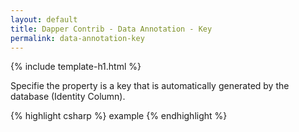 ```yaml
---
layout: default
title: Dapper Contrib - Data Annotation - Key
permalink: data-annotation-key
---
```


{% include template-h1.html %}

Specifie the property is a key that is automatically generated by the database (Identity Column).

{% highlight csharp %}
example
{% endhighlight %}
